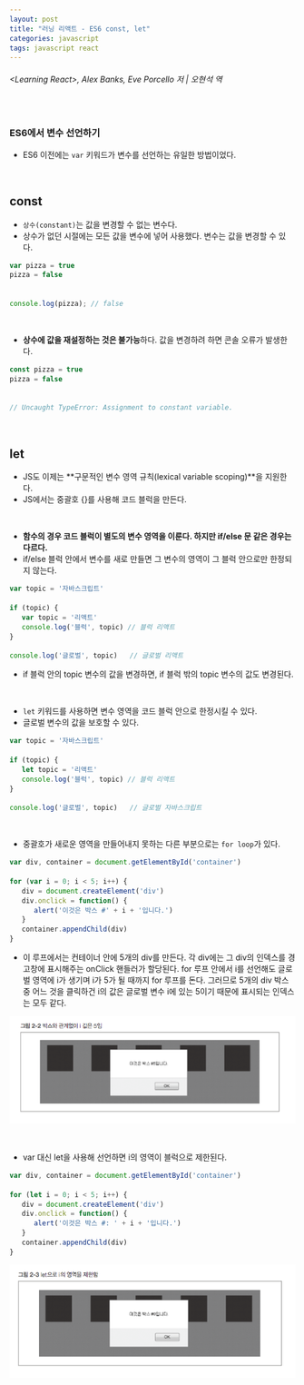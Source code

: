 ```yaml
---
layout: post
title: "러닝 리액트 - ES6 const, let"
categories: javascript
tags: javascript react
---
```


###### \<Learning React>, Alex Banks, Eve Porcello 저 | 오현석 역

<br>

### ES6에서 변수 선언하기

- ES6 이전에는 `var` 키워드가 변수를 선언하는 유일한 방법이었다.

<br>

## const

- `상수(constant)`는 값을 변경할 수 없는 변수다.
- 상수가 없던 시절에는 모든 값을 변수에 넣어 사용했다. 변수는 값을 변경할 수 있다.

```javascript
var pizza = true
pizza = false


console.log(pizza);	// false
```

<br>

- **상수에 값을 재설정하는 것은 불가능**하다. 값을 변경하려 하면 콘솔 오류가 발생한다.

```javascript
const pizza = true
pizza = false


// Uncaught TypeError: Assignment to constant variable.
```

<br>

## let

- JS도 이제는 **구문적인 변수 영역 규칙(lexical variable scoping)**을 지원한다.
- JS에서는 중괄호 {}를 사용해 코드 블럭을 만든다.

<br>

- **함수의 경우 코드 블럭이 별도의 변수 영역을 이룬다. 하지만 if/else 문 같은 경우는 다르다.**
- if/else 블럭 안에서 변수를 새로 만들면 그 변수의 영역이 그 블럭 안으로만 한정되지 않는다.

```javascript
var topic = '자바스크립트'

if (topic) {
   var topic = '리액트'
   console.log('블럭', topic)	// 블럭 리액트
}

console.log('글로벌', topic)	// 글로벌 리액트
```

- if 블럭 안의 topic 변수의 값을 변경하면, if 블럭 밖의 topic 변수의 값도 변경된다.

<br>

- `let` 키워드를 사용하면 변수 영역을 코드 블럭 안으로 한정시킬 수 있다.
- 글로벌 변수의 값을 보호할 수 있다.

```javascript
var topic = '자바스크립트'

if (topic) {
   let topic = '리액트'
   console.log('블럭', topic)	// 블럭 리액트
}

console.log('글로벌', topic)	// 글로벌 자바스크립트
```

<br>

- 중괄호가 새로운 영역을 만들어내지 못하는 다른 부분으로는 `for loop`가 있다.

```javascript
var div, container = document.getElementById('container')

for (var i = 0; i < 5; i++) {
   div = document.createElement('div')
   div.onclick = function() {
      alert('이것은 박스 #' + i + '입니다.')
   }
   container.appendChild(div)
}
```

- 이 루프에서는 컨테이너 안에 5개의 div를 만든다. 각 div에는 그 div의 인덱스를 경고창에 표시해주는 onClick 핸들러가 할당된다. for 루프 안에서 i를 선언해도 글로벌 영역에 i가 생기며 i가 5가 될 때까지 for 루프를 돈다. 그러므로 5개의 div 박스 중 어느 것을 클릭하건 i의 값은 글로벌 변수 i에 있는 5이기 때문에 표시되는 인덱스는 모두 같다.

![var](/assets/img/var.png)

<br>

- var 대신 let을 사용해 선언하면 i의 영역이 블럭으로 제한된다.

```javascript
var div, container = document.getElementById('container')

for (let i = 0; i < 5; i++) {
   div = document.createElement('div')
   div.onclick = function() {
      alert('이것은 박스 #: ' + i + '입니다.')
   }
   container.appendChild(div)
}
```

![let](/assets/img/let.png)

<br>